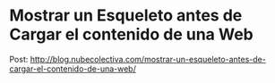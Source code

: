 # Mostrar un Esqueleto antes de Cargar el contenido de una Web

Post: http://blog.nubecolectiva.com/mostrar-un-esqueleto-antes-de-cargar-el-contenido-de-una-web/ 
